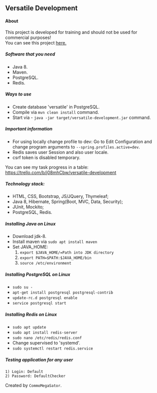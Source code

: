 ## Versatile Development
#### About
This project is developed for training and should not be used for commercial purposes!
<br>You can see this project <a href=http://versatile-development.xyz/>here.</a>

##### Software that you need
* Java 8.
* Maven.
* PostgreSQL.
* Redis.

##### Ways to use
* Create database 'versatile' in PostgreSQL.
* Compile via `mvn clean install` command.
* Start via - `java -jar target/versatile-development.jar` command.

##### Important information
* For using locally change profile to dev:
Go to Edit Configuration and change program arguments to `--spring.profiles.active=dev`.
* Redis saves user Session and also user locale.
* csrf token is disabled temporary.

You can see my task progress in a table: 
https://trello.com/b/j08mhCbw/versatile-development

##### Technology stack:
* HTML, CSS, Bootstrap, JS/JQuery, Thymeleaf;
* Java 8, Hibernate, Spring(Boot, MVC, Data, Security);
* JUnit, Mockito;
* PostgreSQL, Redis.

##### Installing Java on Linux
* Download jdk-8.
* Install maven via `sudo apt install maven`
* Set JAVA_HOME:
   1) `export $JAVA_HOME/=Path into JDK directory`
   2) `export PATH=$PATH:$JAVA_HOME/bin`
   3) `source /etc/environment`

##### Installing PostgreSQL on Linux
* `sudo su -`
* `apt-get install postgresql postgresql-contrib`
* `update-rc.d postgresql enable`
* `service postgresql start`

##### Installing Redis on Linux
* `sudo apt update`
* `sudo apt install redis-server`
* `sudo nano /etc/redis/redis.conf`
* Change supervised to 'systemd'.
* `sudo systemctl restart redis.service`

##### Testing application for any user
    1) Login: Default
    2) Password: DefaultChecker
    
Created by `CommoMegaSator`.